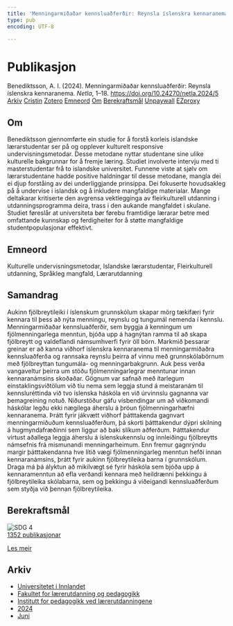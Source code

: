 ```yaml
---
title: 'Menningarmiðaðar kennsluaðferðir: Reynsla íslenskra kennaranema'
type: pub
encoding: UTF-8

---
```

<h1>Publikasjon</h1>
<article id="csl-bib-container-C8YXU5BX" class="csl-bib-container">
  <div class="csl-bib-body"> <div class="csl-entry">Benediktsson, A. I. (2024). Menningarmiðaðar kennsluaðferðir: Reynsla íslenskra kennaranema. <i>Netla</i>, 1–18. <a href="https://doi.org/10.24270/netla.2024/5">https://doi.org/10.24270/netla.2024/5</a></div> </div>
  <div class="csl-bib-buttons">
    <a href="#taxonomy-article-C8YXU5BX" alt="archive" class="csl-bib-button">Arkiv</a>
    <a href="https://app.cristin.no/results/show.jsf?id=2274169" alt="Cristin" class="csl-bib-button">Cristin</a>
    <a href="http://zotero.org/groups/5881554/items/C8YXU5BX" alt="Zotero" class="csl-bib-button">Zotero</a>
    <a href="#keywords-article-C8YXU5BX" alt="keywords" class="csl-bib-button">Emneord</a>
    <a href="#about-article-C8YXU5BX" alt="about_pub" class="csl-bib-button">Om</a>
    <a href="#sdg-article-C8YXU5BX" alt="sdg" class="csl-bib-button">Berekraftsmål</a>
    <a href="https://doi.org/10.24270/netla.2024/5" alt="Unpaywall" class="csl-bib-button">Unpaywall</a>
    <a href="https://doi.org/10.24270/netla.2024/5" alt="EZproxy" class="csl-bib-button">EZproxy</a>
  </div>
  <div id="csl-bib-meta-container-C8YXU5BX"></div>
</article>
<div id="csl-bib-meta-C8YXU5BX" class="csl-bib-meta">
  <article id="about-article-C8YXU5BX" class="about_pub-article">
    <h1>Om</h1>
    Benediktsson gjennomførte ein studie for å forstå korleis islandske lærarstudentar ser på og opplever kulturelt responsive undervisningsmetodar. Desse metodane nyttar studentane sine ulike kulturelle bakgrunnar for å fremje læring. Studiet involverte intervju med ti masterstudentar frå to islandske universitet. Funnene viste at sjølv om lærarstudentane hadde positive haldningar til desse metodane, mangla dei ei djup forståing av dei underliggjande prinsippa. Dei fokuserte hovudsakleg på å undervise i islandsk og å inkludere mangfaldige materialar. Mange deltakarar kritiserte den avgrensa vektlegginga av fleirkulturell utdanning i utdanningsprogramma deira, trass i den aukande mangfaldet i skulane. Studiet føreslår at universiteta bør førebu framtidige lærarar betre med omfattande kunnskap og ferdigheiter for å støtte mangfaldige studentpopulasjonar effektivt.
  </article>
  <article id="keywords-article-C8YXU5BX" class="keywords-article">
    <h1>Emneord</h1>
    Kulturelle undervisningsmetodar, Islandske lærarstudentar, Fleirkulturell utdanning, Språkleg mangfald, Lærarutdanning
  </article>
  <article id="abstract-article-C8YXU5BX" class="abstract-article">
    <h1>Samandrag</h1>
    Aukinn fjölbreytileiki í íslenskum grunnskólum skapar mörg tækifæri fyrir kennara til þess að nýta menningu, reynslu og tungumál nemenda í kennslu. Menningarmiðaðar kennsluaðferðir, sem byggja á kenningum um fjölmenningarlega menntun, bjóða upp á hagnýtan ramma til að skapa fjölbreytt og valdeflandi námsumhverfi fyrir öll börn. Markmið þessarar greinar er að kanna viðhorf íslenskra kennaranema til menningarmiðaðra kennsluaðferða og rannsaka reynslu þeirra af vinnu með grunnskólabörnum með fjölbreyttan tungumála- og menningarbakgrunn. Auk þess verða vangaveltur þeirra um stöðu fjölmenningarlegrar menntunar innan kennaranámsins skoðaðar. Gögnum var safnað með ítarlegum einstaklingsviðtölum við tíu nema sem leggja stund á meistaranám til kennsluréttinda við tvo íslenska háskóla en við úrvinnslu gagnanna var þemagreining notuð. Niðurstöður gáfu vísbendingar um að viðkomandi háskólar legðu ekki nægilega áherslu á þróun fjölmenningarhæfni kennaranema. Þrátt fyrir jákvætt viðhorf þátttakenda gagnvart menningarmiðuðum kennsluaðferðum, þá skorti þátttakendur dýpri skilning á hugmyndafræðinni sem liggur að baki slíkum aðferðum. Þátttakendur virtust aðallega leggja áherslu á íslenskukennslu og innleiðingu fjölbreytts námsefnis frá mismunandi menningarheimum. Enn fremur gagnrýndu margir þátttakendanna hve lítið vægi fjölmenningarleg menntun hefði innan kennaranámsins, þrátt fyrir aukinn fjölbreytileika barna í grunnskólum. Draga má þá ályktun að mikilvægt sé fyrir háskóla sem bjóða upp á kennaramenntun að efla verðandi kennara með heildrænni þekkingu á fjölbreytileika skólabarna, sem og þekkingu á viðeigandi kennsluaðferðum sem styðja við þennan fjölbreytileika.
  </article>
  <article id="sdg-article-C8YXU5BX" class="sdg-article">
    <h1>Berekraftsmål</h1>
    <div class="sdg-container"><div id="sdg4" class="sdg">
        <img src="{{< params subfolder >}}images/sdg/sdg04_nn.png" class="image" alt="SDG 4">
        <div class="sdg-overlay">
          <a href="{{< params subfolder >}}nn/archive/?sdg=4#archive" class="sdg-publication-count"><span>1352</span> publikasjonar</a>
          <p><a href="https://fn.no/om-fn/fns-baerekraftsmaal/god-utdanning?lang=nno-NO" class="sdg-read-more">Les meir</a></p>
        </div>
      </div></div>
  </article>
  <article id="taxonomy-article-C8YXU5BX" class="taxonomy-article">
    <h1>Arkiv</h1>
    <ul>
      <li><a href="{{< params subfolder >}}nn/archive/?key=3DCRN523">Universitetet i Innlandet</a></li>
      <li><a href="{{< params subfolder >}}nn/archive/?key=WYNZA47F">Fakultet for lærerutdanning og pedagogikk</a></li>
      <li><a href="{{< params subfolder >}}nn/archive/?key=BKPR6TE7">Institutt for pedagogikk ved lærerutdanningene</a></li>
      <li><a href="{{< params subfolder >}}nn/archive/?key=FKHNMZNC">2024</a></li>
      <li><a href="{{< params subfolder >}}nn/archive/?key=DRMQSRBC">Juni</a></li>
    </ul>
  </article>
</div>

